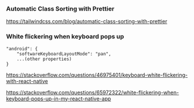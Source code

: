 ### Automatic Class Sorting with Prettier

https://tailwindcss.com/blog/automatic-class-sorting-with-prettier

### White flickering when keyboard pops up

```
"android": {
    "softwareKeyboardLayoutMode": "pan",
    ...(other properties)
}

```

https://stackoverflow.com/questions/46975401/keyboard-white-flickering-with-react-native

https://stackoverflow.com/questions/65972322/white-flickering-when-keyboard-pops-up-in-my-react-native-app
